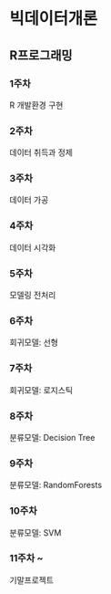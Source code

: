 # 빅데이터개론

## R프로그래밍

### 1주차
R 개발환경 구현
### 2주차
데이터 취득과 정제
### 3주차
데이터 가공
### 4주차
데이터 시각화
### 5주차
모델링 전처리
### 6주차
회귀모델: 선형
### 7주차
회귀모델: 로지스틱
### 8주차
분류모델: Decision Tree
### 9주차
분류모델: RandomForests
### 10주차
분류모델: SVM
### 11주차 ~
기말프로젝트